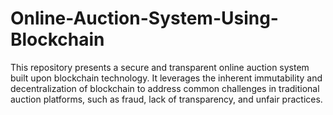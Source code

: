 # Online-Auction-System-Using-Blockchain
This repository presents a secure and transparent online auction system built upon blockchain technology. It leverages the inherent immutability and decentralization of blockchain to address common challenges in traditional auction platforms, such as fraud, lack of transparency, and unfair practices.
